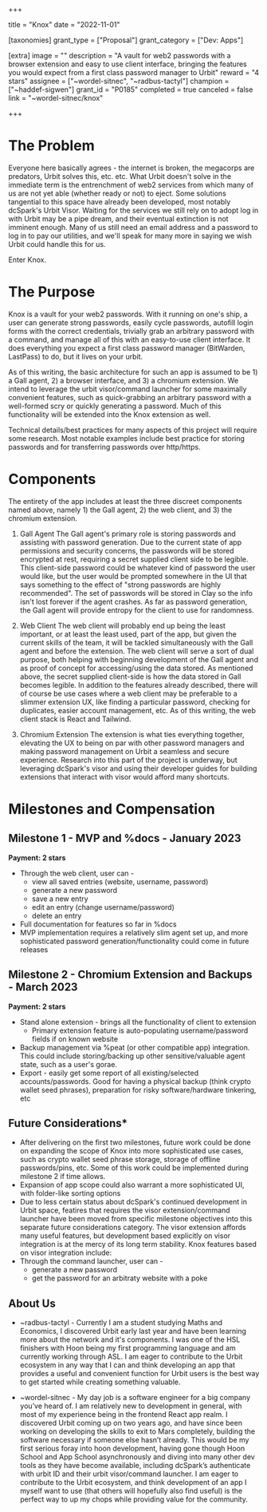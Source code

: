 +++

title = "Knox"
date = "2022-11-01"

[taxonomies]
grant_type = ["Proposal"]
grant_category = ["Dev: Apps"]

[extra]
image = ""
description = "A vault for web2 passwords with a browser extension and easy to use client interface, bringing the features you would expect from a first class password manager to Urbit"
reward = "4 stars"
assignee = ["~wordel-sitnec", "~radbus-tactyl"]
champion = ["~haddef-sigwen"]
grant_id = "P0185"
completed = true
canceled = false
link = "~wordel-sitnec/knox"

+++

# The Problem

Everyone here basically agrees - the internet is broken, the megacorps are predators, Urbit solves this, etc. etc. What Urbit doesn't solve in the immediate term is the entrenchment of web2 services from which many of us are not yet able (whether ready or not) to eject. Some solutions tangential to this space have already been developed, most notably dcSpark's Urbit Visor. Waiting for the services we still rely on to adopt log in with Urbit may be a pipe dream, and their eventual extinction is not imminent enough. Many of us still need an email address and a password to log in to pay our utilities, and we'll speak for many more in saying we wish Urbit could handle this for us.

Enter Knox.

# The Purpose

Knox is a vault for your web2 passwords. With it running on one's ship, a user can generate strong passwords, easily cycle passwords, autofill login forms with the correct credentials, trivially grab an arbitrary password with a command, and manage all of this with an easy-to-use client interface. It does everything you expect a first class password manager (BitWarden, LastPass) to do, but it lives on your urbit.

As of this writing, the basic architecture for such an app is assumed to be 1) a Gall agent, 2) a browser interface, and 3) a chromium extension. We intend to leverage the urbit visor/command launcher for some maximally convenient features, such as quick-grabbing an arbitrary password with a well-formed scry or quickly generating a password. Much of this functionality will be extended into the Knox extension as well.

Technical details/best practices for many aspects of this project will require some research. Most notable examples include best practice for storing passwords and for transferring passwords over http/https.

# Components

The entirety of the app includes at least the three discreet components named above, namely 1) the Gall agent, 2) the web client, and 3) the chromium extension.

1. Gall Agent
The Gall agent's primary role is storing passwords and assisting with password generation. Due to the current state of app  permissions and security concerns, the passwords will be stored encrypted at rest, requiring a secret supplied client side to be legible. This client-side password could be whatever kind of password the user would like, but the user would be prompted somewhere in the UI that says something to the effect of "strong passwords are highly recommended". The set of passwords will be stored in Clay so the info isn't lost forever if the agent crashes. As far as password generation, the Gall agent will provide entropy for the client to use for randomness.

2. Web Client
The web client will probably end up being the least important, or at least the least used, part of the app, but given the current skills of the team, it will be tackled simultaneously with the Gall agent and before the extension. The web client will serve a sort of dual purpose, both helping with beginning development of the Gall agent and as proof of concept for accessing/using the data stored. As mentioned above, the secret supplied client-side is how the data stored in Gall becomes legible. In addition to the features already described, there will of course be use cases where a web client may be preferable to a slimmer extension UX, like finding a particular password, checking for duplicates, easier account management, etc. As of this writing, the web client stack is React and Tailwind.

3. Chromium Extension
The extension is what ties everything together, elevating the UX to being on par with other password managers and making password management on Urbit a seamless and secure experience. Research into this part of the project is underway, but leveraging dcSpark's visor and using their developer guides for building extensions that interact with visor would afford many shortcuts.

# Milestones and Compensation
## Milestone 1 - MVP and %docs - January 2023
**Payment: 2 stars**
- Through the web client, user can -
    - view all saved entries (website, username, password)
    - generate a new password
    - save a new entry
    - edit an entry (change username/password)
    - delete an entry
- Full documentation for features so far in %docs
- MVP implementation requires a relatively slim agent set up, and more sophisticated password generation/functionality could come in future releases

## Milestone 2 - Chromium Extension and Backups - March 2023
**Payment: 2 stars**
- Stand alone extension - brings all the functionality of client to extension
    - Primary extension feature is auto-populating username/password fields if on known website
- Backup management via %peat (or other compatible app) integration. This could include storing/backing up other sensitive/valuable agent state, such as a user's gorae.
- Export - easily get some report of all existing/selected accounts/passwords. Good for having a physical backup (think crypto wallet seed phrases), preparation for risky software/hardware tinkering, etc

## Future Considerations*
- After delivering on the first two milestones, future work could be done on expanding the scope of Knox into more sophisticated use cases, such as crypto wallet seed phrase storage, storage of offline passwords/pins, etc. Some of this work could be implemented during milestone 2 if time allows.
- Expansion of app scope could also warrant a more sophisticated UI, with folder-like sorting options
- Due to less certain status about dcSpark's continued development in Urbit space, featires that requires the visor extension/command launcher have been moved from specific milestone objectives into this separate future considerations category. The visor extension affords many useful features, but development based explicitly on visor integration is at the mercy of its long term stability. Knox features based on visor integration include:
- Through the command launcher, user can -
   - generate a new password
   - get the password for an arbitraty website with a poke

## About Us

- ~radbus-tactyl - Currently I am a student studying Maths and Economics, I discovered Urbit early last year and have been learning more about the network and it's components. I was one of the HSL finishers with Hoon being my first programming language and am currently working through ASL. I am eager to contribute to the Urbit ecosystem in any way that I can and think developing an app that provides a useful and convenient function for Urbit users is the best way to get started while creating something valuable.

- ~wordel-sitnec - My day job is a software engineer for a big company you’ve heard of. I am relatively new to development in general, with most of my experience being in the frontend React app realm. I discovered Urbit coming up on two years ago, and have since been working on developing the skills to exit to Mars completely, building the software necessary if someone else hasn’t already. This would be my first serious foray into hoon development, having gone though Hoon School and App School asynchronously and diving into many other dev tools as they have become available, including dcSpark’s authenticate with urbit ID and their urbit visor/command launcher. I am eager to contribute to the Urbit ecosystem, and think development of an app I myself want to use (that others will hopefully also find useful) is the perfect way to up my chops while providing value for the community.